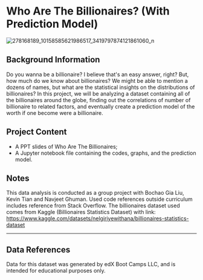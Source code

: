 # Who Are The Billionaires? (With Prediction Model)


![278168189_10158585621986517_3419797874121861060_n](https://github.com/gialiubc/project_1/assets/141379548/03692689-7d87-4be6-88d8-69d8e4fcdd1e)

## Background Information
Do you wanna be a billionaire? I believe that's an easy answer, right?
But, how much do we know about billionaires? We might be able to mention a dozens of names, but what are the statistical insights on the distributions of billionaires?
In this project, we will be analyzing a dataset containing all of the billionaires around the globe, finding out the correlations of number of billionaire to related factors, and eventually create a prediction model of the worth if one become were a billionaire.

## Project Content
- A PPT slides of Who Are The Billionaires;
- A Jupyter notebook file containing the codes, graphs, and the prediction model.

## Notes
This data analysis is conducted as a group project with Bochao Gia Liu, Kevin Tian and Navjeet Ghuman. 
Used code references outside curriculum includes reference from Stack Overflow. 
The billionaires dataset used comes from Kaggle (Billionaires Statistics Dataset) with link: https://www.kaggle.com/datasets/nelgiriyewithana/billionaires-statistics-dataset 

* * *
## Data References
Data for this dataset was generated by edX Boot Camps LLC, and is intended for educational purposes only.
